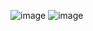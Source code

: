 ![image](https://github.com/user-attachments/assets/1a1bebb2-6d36-45c7-9b30-9c0b6d8d2999)
![image](https://github.com/user-attachments/assets/0a378ec0-8750-4d35-aec1-e90227902eb2)


